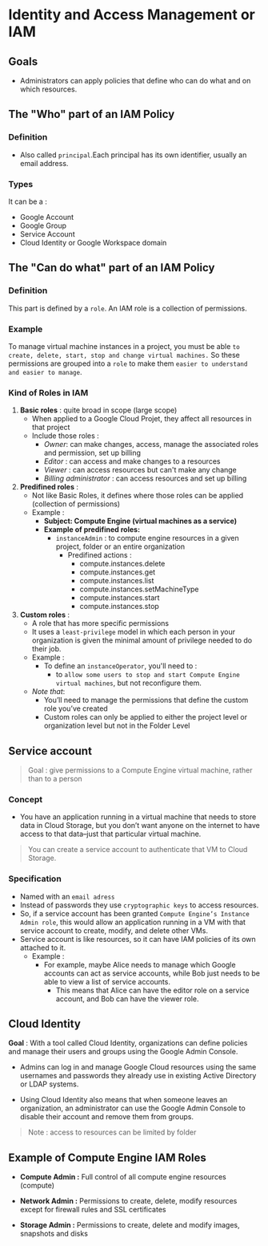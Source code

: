 # Identity and Access Management or IAM

## Goals 

- Administrators can apply policies that define who can do what and on which resources.

## The "Who" part of an IAM Policy

### Definition 
- Also called `principal`.Each principal has its own identifier, usually an email address.

### Types 

It can be a :

- Google Account
- Google Group
- Service Account
- Cloud Identity or Google Workspace domain

## The "Can do what" part of an IAM Policy
### Definition
This part is defined by a `role`. An IAM role is a collection of permissions.

### Example 
To manage virtual machine instances in a project, you must be able `to create, delete, start, stop and change virtual machines.`
So these permissions are grouped into a `role` to make them `easier to understand and easier to manage`.

### Kind of Roles in IAM 
1. **Basic roles** : quite broad in scope (large scope)
    - When applied to a Google Cloud Projet, they affect all resources in that project 
    - Include those roles : 
        - *Owner*: can make changes, access, manage the associated roles and permission, set up billing
        - *Editor* : can access and make changes to a resources
        - *Viewer* : can access resources but can't make any change
        - *Billing administrator* : can access resources and set up billing
2. **Predifined roles** : 
    - Not like Basic Roles, it defines where those roles can be applied (collection of permissions)
    - Example : 
        - **Subject:  Compute Engine (virtual machines as a service)**
        - **Example of predifined roles:**
            - `instanceAdmin` : to compute engine resources in a given project, folder or an entire organization
                - Predifined actions : 
                    - compute.instances.delete
                    - compute.instances.get
                    - compute.instances.list
                    - compute.instances.setMachineType
                    - compute.instances.start
                    - compute.instances.stop
3.  **Custom roles** :     
    - A role that has more specific permissions
    - It uses a `least-privilege` model in which each person in your organization is given the minimal amount of privilege needed to do their job.
    - Example : 
        - To define an `instanceOperator`, you'll need to : 
            - to `allow some users to stop and start Compute Engine virtual machines`, but not reconfigure them.
    - *Note that*: 
        - You’ll need to manage the permissions that define the custom role you’ve created
        - Custom roles can only be applied to either the project level or organization level but not in the Folder Level

## Service account 

> Goal : give permissions to a Compute Engine virtual machine, rather than to a person

### Concept 
- You have an application running in a virtual machine that needs to store data in Cloud Storage, but you don’t want anyone on the internet to have access to that data–just that particular virtual machine.

> You can create a service account to authenticate that VM to Cloud Storage.

### Specification
- Named with an `email adress`
- Instead of passwords they use `cryptographic keys` to access resources.
- So, if a service account has been granted `Compute Engine’s Instance Admin role`, this would allow an application running in a VM with that service account to create, modify, and delete other VMs.
- Service account is like resources, so it can have IAM policies of its own attached to it.
    - Example : 
        - For example, maybe Alice needs to manage which Google accounts can act as service accounts, while Bob just needs to be able to view a list of service accounts.
            - This means that Alice can have the editor role on a service account, and Bob can have the viewer role.

## Cloud Identity 
**Goal** : With a tool called Cloud Identity, organizations can define policies and manage their users and groups using the Google Admin Console.

- Admins can log in and manage Google Cloud resources using the same usernames and passwords they already use in existing Active Directory or LDAP systems.

- Using Cloud Identity also means that when someone leaves an organization, an administrator can use the Google Admin Console to disable their account and remove them from groups.

> Note : access to resources can be limited by folder

## Example of Compute Engine IAM Roles

- **Compute Admin :** Full control of all compute engine resources (compute)

- **Network Admin :** Permissions to create, delete, modify resources except for firewall rules and SSL certificates

- **Storage Admin :** Permissions to create, delete and modify images, snapshots and disks

